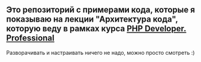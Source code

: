 ## Это репозиторий с примерами кода, которые я показываю на лекции "Архитектура кода", которую веду в рамках курса [PHP Developer. Professional](https://otus.ru/lessons/razrabotchik-php/)

Разворачивать и настраивать ничего не надо, можно просто смотреть :) 